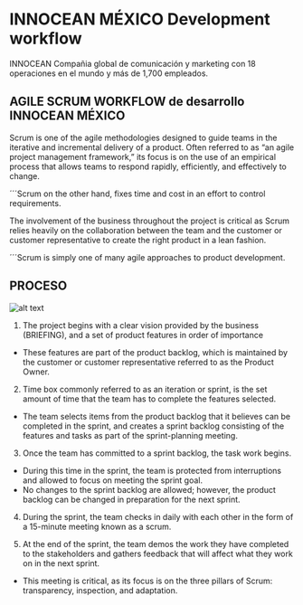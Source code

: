 # INNOCEAN MÉXICO Development workflow

INNOCEAN Compañia global de comunicación y marketing con 18 operaciones en el mundo y más de 1,700 empleados.

## AGILE SCRUM WORKFLOW de desarrollo INNOCEAN MÉXICO

Scrum is one of the agile methodologies designed to guide teams in the iterative and incremental delivery of a product. Often referred to as “an agile project management framework,” its focus is on the use of an empirical process that allows teams to respond rapidly, efficiently, and effectively to change. 

´´´Scrum on the other hand, fixes time and cost in an effort to control requirements.

The involvement of the business throughout the project is critical as Scrum relies heavily on the collaboration between the team and the customer or customer representative to create the right product in a lean fashion.

´´´Scrum is simply one of many agile approaches to product development.

## PROCESO

![alt text](https://www.pmi.org/kasimage/d3e3f54a-6437-4c34-96c0-a8022b3e7a61/image01.jpg)

1. The project begins with a clear vision provided by the business (BRIEFING), and a set of product features in order of importance
  - These features are part of the product backlog, which is maintained by the customer or customer representative referred to as the Product Owner.

2. Time box commonly referred to as an iteration or sprint, is the set amount of time that the team has to complete the features selected.
  - The team selects items from the product backlog that it believes can be completed in the sprint, and creates a sprint backlog consisting of the features and tasks as part of the sprint-planning meeting.

3. Once the team has committed to a sprint backlog, the task work begins.
  - During this time in the sprint, the team is protected from interruptions and allowed to focus on meeting the sprint goal.
  - No changes to the sprint backlog are allowed; however, the product backlog can be changed in preparation for the next sprint.

4. During the sprint, the team checks in daily with each other in the form of a 15-minute meeting known as a scrum.

5. At the end of the sprint, the team demos the work they have completed to the stakeholders and gathers feedback that will affect what they work on in the next sprint.
  - This meeting is critical, as its focus is on the three pillars of Scrum: transparency, inspection, and adaptation.